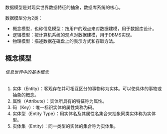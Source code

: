 数据模型是对现实世界数据特征的抽象，数据库系统的核心。

数据模型分为2类：

- 概念模型，也称信息模型：按用户的观点来对数据建模，用于数据库设计。
- 逻辑模型：按计算机系统的观点对数据建模，用于DBMS实现。
- 物理模型：描述数据在磁盘上的表示方式和存取方法。



## 概念模型

###### 信息世界中的基本概念

1. 实体（Entity）：客观存在并可相互区分的事物称为实体。可以使具体的事物或抽象的概念。
2. 属性（Attribute）：实体所具有的特征称为属性。
3. 码（Key）：唯一标识实体的属性集称为码。
4. 实体型（Entity Type）：用实体名及其属性名集合来抽象同类实体称为实体型。
5. 实体集（Entity）：同一类型的实体的集合称为实体集。



